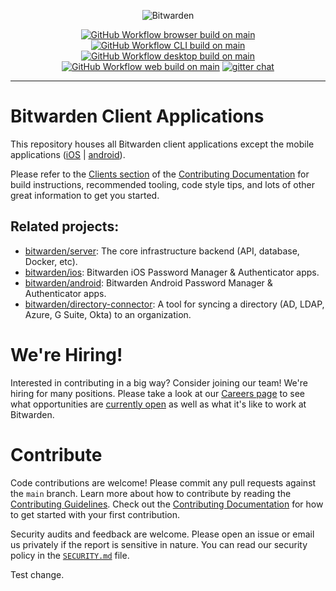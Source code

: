 <p align="center">
  <img src="https://raw.githubusercontent.com/bitwarden/brand/main/screenshots/apps-combo-logo.png" alt="Bitwarden" />
</p>
<p align="center">
  <a href="https://github.com/bitwarden/clients/actions/workflows/build-browser.yml?query=branch:main" target="_blank"><img src="https://github.com/bitwarden/clients/actions/workflows/build-browser.yml/badge.svg?branch=main" alt="GitHub Workflow browser build on main" /></a>
  <a href="https://github.com/bitwarden/clients/actions/workflows/build-cli.yml?query=branch:main" target="_blank"><img src="https://github.com/bitwarden/clients/actions/workflows/build-cli.yml/badge.svg?branch=main" alt="GitHub Workflow CLI build on main" /></a>
  <a href="https://github.com/bitwarden/clients/actions/workflows/build-desktop.yml?query=branch:main" target="_blank"><img src="https://github.com/bitwarden/clients/actions/workflows/build-desktop.yml/badge.svg?branch=main" alt="GitHub Workflow desktop build on main" /></a>
  <a href="https://github.com/bitwarden/clients/actions/workflows/build-web.yml?query=branch:main" target="_blank"><img src="https://github.com/bitwarden/clients/actions/workflows/build-web.yml/badge.svg?branch=main" alt="GitHub Workflow web build on main" /></a>
  <a href="https://gitter.im/bitwarden/Lobby" target="_blank"><img src="https://badges.gitter.im/bitwarden/Lobby.svg" alt="gitter chat" /></a>
</p>

---

# Bitwarden Client Applications

This repository houses all Bitwarden client applications except the mobile applications ([iOS](https://github.com/bitwarden/ios) | [android](https://github.com/bitwarden/android)).

Please refer to the [Clients section](https://contributing.bitwarden.com/getting-started/clients/) of the [Contributing Documentation](https://contributing.bitwarden.com/) for build instructions, recommended tooling, code style tips, and lots of other great information to get you started.

## Related projects:

- [bitwarden/server](https://github.com/bitwarden/server): The core infrastructure backend (API, database, Docker, etc).
- [bitwarden/ios](https://github.com/bitwarden/ios): Bitwarden iOS Password Manager & Authenticator apps.
- [bitwarden/android](https://github.com/bitwarden/android): Bitwarden Android Password Manager & Authenticator apps.
- [bitwarden/directory-connector](https://github.com/bitwarden/directory-connector): A tool for syncing a directory (AD, LDAP, Azure, G Suite, Okta) to an organization.

# We're Hiring!

Interested in contributing in a big way? Consider joining our team! We're hiring for many positions. Please take a look at our [Careers page](https://bitwarden.com/careers/) to see what opportunities are [currently open](https://bitwarden.com/careers/#open-positions) as well as what it's like to work at Bitwarden.

# Contribute

Code contributions are welcome! Please commit any pull requests against the `main` branch. Learn more about how to contribute by reading the [Contributing Guidelines](https://contributing.bitwarden.com/contributing/). Check out the [Contributing Documentation](https://contributing.bitwarden.com/) for how to get started with your first contribution.

Security audits and feedback are welcome. Please open an issue or email us privately if the report is sensitive in nature. You can read our security policy in the [`SECURITY.md`](SECURITY.md) file.

Test change.
